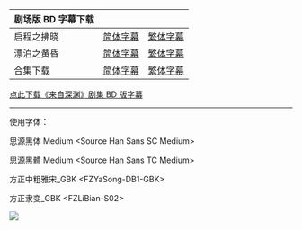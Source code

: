| 剧场版 BD 字幕下载 |                                                              |                                                              |
| ------------------ | ------------------------------------------------------------ | ------------------------------------------------------------ |
| 启程之拂晓         | [简体字幕](https://github.com/SweetSub/SweetSub-source/raw/master/Made%20in%20Abyss%20Compendium%20Films/%5BSweetSub%5D%20Made%20in%20Abyss%20-%20Journey's%20Dawn.chs.ass) | [繁体字幕](https://github.com/SweetSub/SweetSub-source/raw/master/Made%20in%20Abyss%20Compendium%20Films/%5BSweetSub%5D%20Made%20in%20Abyss%20-%20Journey's%20Dawn.chs.ass) |
| 漂泊之黄昏         | [简体字幕](https://raw.githubusercontent.com/SweetSub/SweetSub-source/master/Made%20in%20Abyss%20Compendium%20Films/%5BSweetSub%5D%20Made%20in%20Abyss%20-%20Wandering%20Twilight.chs.ass) | [繁体字幕](https://raw.githubusercontent.com/SweetSub/SweetSub-source/master/Made%20in%20Abyss%20Compendium%20Films/%5BSweetSub%5D%20Made%20in%20Abyss%20-%20Wandering%20Twilight.chs.ass) |
| 合集下载           | [简体字幕](https://raw.githubusercontent.com/SweetSub/SweetSub-source/master/Made%20in%20Abyss%20Compendium%20Films/%5BSweetSub%5D%20Made%20in%20Abyss%20Compendium%20Films.chs.zip) | [繁体字幕](https://raw.githubusercontent.com/SweetSub/SweetSub-source/master/Made%20in%20Abyss%20Compendium%20Films/%5BSweetSub%5D%20Made%20in%20Abyss%20Compendium%20Films.cht.zip) |

[点此下载《来自深渊》剧集 BD 版字幕](https://github.com/SweetSub/SweetSub-source/tree/master/Made%20in%20Abyss)

------

使用字体：

思源黑体 Medium \<Source Han Sans SC Medium>

思源黑體 Medium \<Source Han Sans TC Medium>

方正中粗雅宋\_GBK \<FZYaSong-DB1-GBK>

方正隶变\_GBK \<FZLiBian-S02>

![](https://i.loli.net/2020/04/30/Suix72ajOhNtVwn.jpg)
